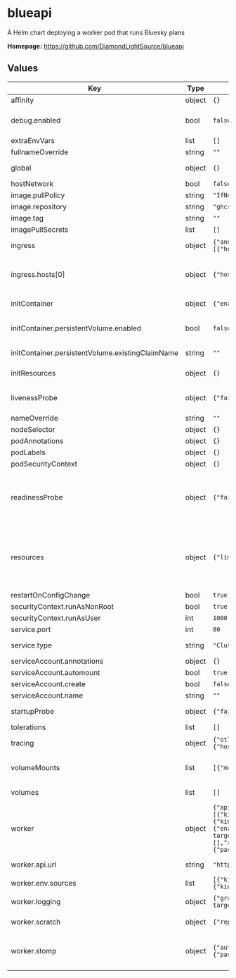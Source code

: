 # blueapi

A Helm chart deploying a worker pod that runs Bluesky plans

**Homepage:** <https://github.com/DiamondLightSource/blueapi>

## Values

| Key | Type | Default | Description |
|-----|------|---------|-------------|
| affinity | object | `{}` | May be required to run on specific nodes (e.g. the control machine) |
| debug.enabled | bool | `false` | If enabled, disables liveness and readiness probes, and does not start the service on startup This allows connecting to the pod and starting the service manually to allow debugging on the cluster |
| extraEnvVars | list | `[]` | Additional envVars to mount to the pod |
| fullnameOverride | string | `""` |  |
| global | object | `{}` | Not used, but must be present for validation when using as a dependency of another chart |
| hostNetwork | bool | `false` | May be needed for EPICS depending on gateway configuration |
| image.pullPolicy | string | `"IfNotPresent"` |  |
| image.repository | string | `"ghcr.io/diamondlightsource/blueapi"` | To use a container image that extends the blueapi one, set it here |
| image.tag | string | `""` |  |
| imagePullSecrets | list | `[]` |  |
| ingress | object | `{"annotations":{},"className":"nginx","enabled":false,"hosts":[{"host":"example.diamond.ac.uk","paths":[{"path":"/","pathType":"Prefix"}]}],"tls":[]}` | Configuring and enabling an ingress allows blueapi to be served at a nicer address, e.g. ixx-blueapi.diamond.ac.uk |
| ingress.hosts[0] | object | `{"host":"example.diamond.ac.uk","paths":[{"path":"/","pathType":"Prefix"}]}` | Request a host from https://jira.diamond.ac.uk/servicedesk/customer/portal/2/create/91 of the form ixx-blueapi.diamond.ac.uk. Note: pathType: Prefix is required in Diamond's clusters |
| initContainer | object | `{"enabled":false,"persistentVolume":{"enabled":false,"existingClaimName":""}}` | Configure the initContainer that checks out the scratch configuration repositories |
| initContainer.persistentVolume.enabled | bool | `false` | Whether to use a persistent volume in the cluster or check out onto the mounted host filesystem If persistentVolume.enabled: False, mounts scratch.root as scratch.root in the container |
| initContainer.persistentVolume.existingClaimName | string | `""` | May be set to an existing persistent volume claim to re-use the volume, else a new one is created for each blueapi release |
| initResources | object | `{}` | Override resources for init container. By default copies resources of main container. |
| livenessProbe | object | `{"failureThreshold":3,"httpGet":{"path":"/healthz","port":"http"},"periodSeconds":10}` | Liveness probe, if configured kubernetes will kill the pod and start a new one if failed consecutively. This is automatically disabled when in debug mode. |
| nameOverride | string | `""` |  |
| nodeSelector | object | `{}` | May be required to run on specific nodes (e.g. the control machine) |
| podAnnotations | object | `{}` |  |
| podLabels | object | `{}` |  |
| podSecurityContext | object | `{}` |  |
| readinessProbe | object | `{"failureThreshold":2,"httpGet":{"path":"/healthz","port":"http"},"periodSeconds":10}` | Readiness probe, if configured kubernetes will not route traffic to this pod if failed consecutively. This could allow the service time to recover if it is being overwhelmed by traffic, but without the to ability to load balance or scale up/outwards, upstream services will need to know to back off. This is automatically disabled when in debug mode. |
| resources | object | `{"limits":{"cpu":"2000m","memory":"4000Mi"},"requests":{"cpu":"200m","memory":"400Mi"}}` | Sets the compute resources available to the pod. These defaults are appropriate when using debug mode or an internal PVC and therefore running VS Code server in the pod. In the Diamond cluster, requests must be >= 0.1*limits When not using either of the above, the limits may be lowered. When idle but connected, blueapi consumes ~400MB of memory and 1% cpu and may struggle when allocated less. |
| restartOnConfigChange | bool | `true` | If enabled the blueapi pod will restart on changes to `worker` |
| securityContext.runAsNonRoot | bool | `true` |  |
| securityContext.runAsUser | int | `1000` |  |
| service.port | int | `80` |  |
| service.type | string | `"ClusterIP"` | To make blueapi available on an IP outside of the cluster prior to an Ingress being created, change this to LoadBalancer |
| serviceAccount.annotations | object | `{}` |  |
| serviceAccount.automount | bool | `true` |  |
| serviceAccount.create | bool | `false` |  |
| serviceAccount.name | string | `""` |  |
| startupProbe | object | `{"failureThreshold":5,"httpGet":{"path":"/healthz","port":"http"},"periodSeconds":10}` | A more lenient livenessProbe to allow the service to start fully. This is automatically disabled when in debug mode. |
| tolerations | list | `[]` | May be required to run on specific nodes (e.g. the control machine) |
| tracing | object | `{"otlp":{"enabled":false,"protocol":"http/protobuf","server":{"host":"http://opentelemetry-collector.tracing","port":4318}}}` | Configure tracing: opentelemetry-collector.tracing should be available in all Diamond clusters |
| volumeMounts | list | `[{"mountPath":"/config","name":"worker-config","readOnly":true}]` | Additional volumeMounts on the output StatefulSet definition. Define how volumes are mounted to the container referenced by using the same name. |
| volumes | list | `[]` | Additional volumes on the output StatefulSet definition. Define volumes from e.g. Secrets, ConfigMaps or the Filesystem |
| worker | object | `{"api":{"url":"http://0.0.0.0:8000/"},"env":{"sources":[{"kind":"planFunctions","module":"dodal.plans"},{"kind":"planFunctions","module":"dodal.plan_stubs.wrapped"}]},"logging":{"graylog":{"enabled":false,"url":"tcp://graylog-log-target.diamond.ac.uk:12231/"},"level":"INFO"},"scratch":{"repositories":[],"root":"/blueapi-plugins/scratch"},"stomp":{"auth":{"password":"guest","username":"guest"},"enabled":false,"url":"tcp://rabbitmq:61613/"}}` | Config for the worker goes here, will be mounted into a config file |
| worker.api.url | string | `"http://0.0.0.0:8000/"` | 0.0.0.0 required to allow non-loopback traffic If using hostNetwork, the port must be free on the host |
| worker.env.sources | list | `[{"kind":"planFunctions","module":"dodal.plans"},{"kind":"planFunctions","module":"dodal.plan_stubs.wrapped"}]` | modules (must be installed in the venv) to fetch devices/plans from |
| worker.logging | object | `{"graylog":{"enabled":false,"url":"tcp://graylog-log-target.diamond.ac.uk:12231/"},"level":"INFO"}` | Configures logging. Port 12231 is the `dodal` input on graylog which will be renamed `blueapi` |
| worker.scratch | object | `{"repositories":[],"root":"/blueapi-plugins/scratch"}` | If initContainer is enabled the default branch of python projects in this section are installed into the venv *without their dependencies* |
| worker.stomp | object | `{"auth":{"password":"guest","username":"guest"},"enabled":false,"url":"tcp://rabbitmq:61613/"}` | Message bus configuration for returning status to GDA/forwarding documents downstream Password may be in the form ${ENV_VAR} to be fetched from an environment variable e.g. mounted from a SealedSecret |
